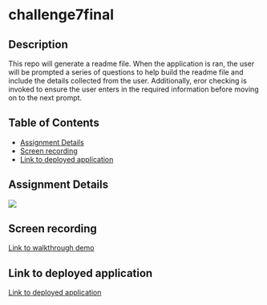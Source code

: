 # challenge7final

## Description

This repo will generate a readme file. When the application is ran, the user will be prompted a series of questions to help build the readme file and include the details collected from the user. Additionally, eror checking is invoked to ensure the user enters in the required information before moving on to the next prompt.

## Table of Contents

* [Assignment Details](#assignment-details)<br />
* [Screen recording](#screen-recording)<br />
* [Link to deployed application](#link-to-deployed-application)<br />

## Assignment Details

![](https://user-images.githubusercontent.com/68674610/94378088-5fcc6280-00db-11eb-80dc-689f74e5b002.png)

## Screen recording

[Link to walkthrough demo](https://youtu.be/zwbNSL4sJ1s)

## Link to deployed application

[Link to deployed application](https://vutanguofa.github.io/challenge7final/)
